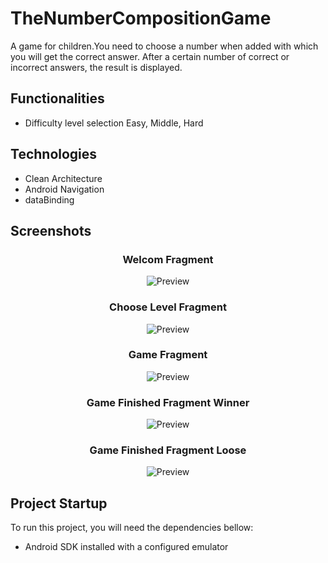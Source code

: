 # TheNumberCompositionGame
A game for children.You need to choose a number when added with which you will get the correct answer. After a certain number of correct or incorrect answers, the result is displayed.

## Functionalities
- Difficulty level selection Easy, Middle, Hard



## Technologies
- Clean Architecture
- Android Navigation
- dataBinding

## Screenshots 
<h3 align="center"><strong>Welcom Fragment</strong></h3>
<p align="center">
  <img src="https://i.ibb.co/myJDzwN/description.png.png" alt="Preview"/>
</p>

<h3 align="center"><strong>Choose Level Fragment</strong></h3>
<p align="center">
  <img src="https://i.ibb.co/wsKtwyq/choose-level-png.png" alt="Preview"/>
</p>

<h3 align="center"><strong>Game Fragment</strong></h3>
<p align="center">
  <img src="https://i.ibb.co/S5Z8sqr/game.png" alt="Preview"/>
</p>

<h3 align="center"><strong>Game Finished Fragment Winner</strong></h3>
<p align="center">
  <img src="https://i.ibb.co/8xk4Wcq/winner.png" alt="Preview"/>
</p>

<h3 align="center"><strong>Game Finished Fragment Loose</strong></h3>
<p align="center">
  <img src="https://i.ibb.co/g6Czk1V/loose2.png" alt="Preview"/>
</p>

## Project Startup

To run this project, you will need the dependencies bellow:

- Android SDK installed with a configured emulator
